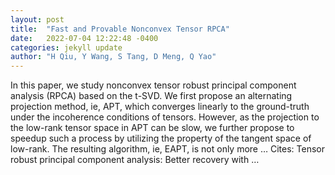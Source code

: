 ```yaml
---
layout: post
title:  "Fast and Provable Nonconvex Tensor RPCA"
date:   2022-07-04 12:22:48 -0400
categories: jekyll update
author: "H Qiu, Y Wang, S Tang, D Meng, Q Yao"
---
```

In this paper, we study nonconvex tensor robust principal component analysis (RPCA) based on the t-SVD. We first propose an alternating projection method, ie, APT, which converges linearly to the ground-truth under the incoherence conditions of tensors. However, as the projection to the low-rank tensor space in APT can be slow, we further propose to speedup such a process by utilizing the property of the tangent space of low-rank. The resulting algorithm, ie, EAPT, is not only more …
Cites: ‪Tensor robust principal component analysis: Better recovery with …‬  